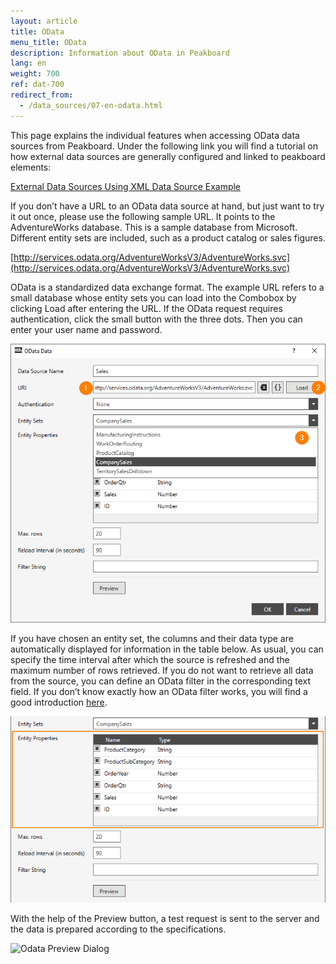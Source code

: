 ```yaml
---
layout: article
title: OData
menu_title: OData
description: Information about OData in Peakboard
lang: en
weight: 700
ref: dat-700
redirect_from:
  - /data_sources/07-en-odata.html
---
```

This page explains the individual features when accessing OData data sources from Peakboard. Under the following link you will find a tutorial on how external data sources are generally configured and linked to peakboard elements:

[External Data Sources Using XML Data Source Example](/tutorials/03-en-xml-data.html)

If you don’t have a URL to an OData data source at hand, but just want to try it out once, please use the following sample URL. It points to the AdventureWorks database. This is a sample database from Microsoft. Different entity sets are included, such as a product catalog or sales figures.

[http://services.odata.org/AdventureWorksV3/AdventureWorks.svc](http://services.odata.org/AdventureWorksV3/AdventureWorks.svc)

OData is a standardized data exchange format. The example URL refers to a small database whose entity sets you can load into the Combobox by clicking Load after entering the URL. If the OData request requires authentication, click the small button with the three dots. Then you can enter your user name and password.

![Odata Data Dialog](/assets/images/data-sources/odata/odata-data-dialog.png)

If you have chosen an entity set, the columns and their data type are automatically displayed for information in the table below. As usual, you can specify the time interval after which the source is refreshed and the maximum number of rows retrieved. If you do not want to retrieve all data from the source, you can define an OData filter in the corresponding text field. If you don’t know exactly how an OData filter works, you will find a good introduction [here](https://www.odata.org/getting-started/basic-tutorial/#queryData).

![Odata Entity Properties](/assets/images/data-sources/odata/entity-properties.png)

With the help of the Preview button, a test request is sent to the server and the data is prepared according to the specifications.

![Odata Preview Dialog](/assets/images/data-sources/odata/odata-preview-dialog.png)
